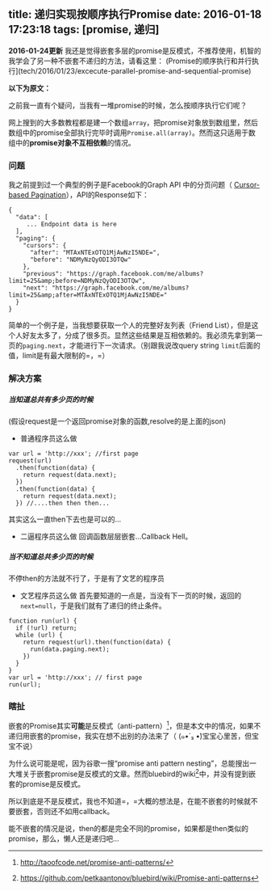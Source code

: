 title: 递归实现按顺序执行Promise
date: 2016-01-18 17:23:18
tags: [promise, 递归]
---
**2016-01-24更新**
我还是觉得嵌套多层的promise是反模式，不推荐使用，机智的我学会了另一种不嵌套不递归的方法，请看这里：
(Promise的顺序执行和并行执行](tech/2016/01/23/excecute-parallel-promise-and-sequential-promise)

**以下为原文：**

之前我一直有个疑问，当我有一堆promise的时候，怎么按顺序执行它们呢？

网上搜到的大多数教程都是建一个数组`array`，把promise对象放到数组里，然后数组中的promise全部执行完毕时调用`Promise.all(array)`。然而这只适用于数组中的**promise对象不互相依赖**的情况。

### 问题
我之前提到过一个典型的例子是Facebook的Graph API 中的分页问题（ [Cursor-based Pagination](https://developers.facebook.com/docs/graph-api/using-graph-api#paging)），API的Response如下：
```
{
  "data": [
     ... Endpoint data is here
  ],
  "paging": {
    "cursors": {
      "after": "MTAxNTExOTQ1MjAwNzI5NDE=",
      "before": "NDMyNzQyODI3OTQw"
    },
    "previous": "https://graph.facebook.com/me/albums?limit=25&amp;before=NDMyNzQyODI3OTQw",
    "next": "https://graph.facebook.com/me/albums?limit=25&amp;after=MTAxNTExOTQ1MjAwNzI5NDE="
  }
}
```
简单的一个例子是，当我想要获取一个人的完整好友列表（Friend List），但是这个人好友太多了，分成了很多页。显然这些结果是互相依赖的。我必须先拿到第一页的`paging.next`，才能进行下一次请求。（别跟我说改query string `limit`后面的值，limit是有最大限制的=，=）

### 解决方案
##### 当知道总共有多少页的时候
(假设request是一个返回promise对象的函数,resolve的是上面的json)
- 普通程序员这么做
```
var url = 'http://xxx'; //first page
request(url)
  .then(function(data) {
    return request(data.next);
  })
  .then(function(data) {
    return request(data.next);
  }) //....then then then...
```
其实这么一直then下去也是可以的…

- 二逼程序员这么做
回调函数层层嵌套…Callback Hell。

##### 当不知道总共多少页的时候
不停then的方法就不行了，于是有了文艺的程序员
- 文艺程序员这么做
首先要知道的一点是，当没有下一页的时候，返回的`next=null`，于是我们就有了递归的终止条件。
```
function run(url) {
  if (!url) return;
  while (url) {
    return request(url).then(function(data) {
      run(data.paging.next);
    })
  }
}
var url = 'http://xxx'; // first page
run(url);
```

### 瞎扯
嵌套的Promise其实**可能**是反模式（anti-pattern）[^1]，但是本文中的情况，如果不递归用嵌套的promise，我实在想不出别的办法来了（ (๑•́ ₃ •̀)宝宝心里苦，但宝宝不说）

为什么说可能是呢，因为谷歌一搜“promise anti pattern nesting”，总能搜出一大堆关于嵌套promise是反模式的文章。然而bluebird的wiki[^2]中，并没有提到嵌套的promise是反模式。

所以到底是不是反模式，我也不知道=，=大概的想法是，在能不嵌套的时候就不要嵌套，否则还不如用callback。

能不嵌套的情况是说，then的都是完全不同的promise，如果都是then类似的promise，那么，懒人还是递归吧…

[^1]: http://taoofcode.net/promise-anti-patterns/
[^2]: https://github.com/petkaantonov/bluebird/wiki/Promise-anti-patterns
